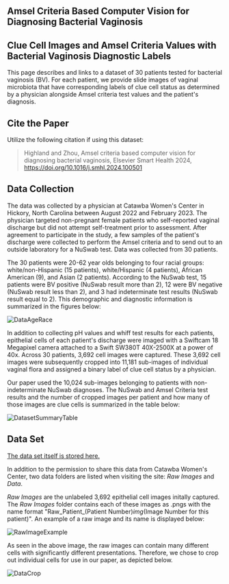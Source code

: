 ## Amsel Criteria Based Computer Vision for Diagnosing Bacterial Vaginosis
## Clue Cell Images and Amsel Criteria Values with Bacterial Vaginosis Diagnostic Labels

This page describes and links to a dataset of 30 patients tested for bacterial vaginosis (BV). For each patient, we provide slide images of vaginal microbiota that have corresponding labels of clue cell status as determined by a physician alongside Amsel criteria test values and the patient's diagnosis.

## Cite the Paper

Utilize the following citation if using this dataset:

> Highland and Zhou, Amsel criteria based computer vision for diagnosing bacterial vaginosis, Elsevier Smart Health 2024, https://doi.org/10.1016/j.smhl.2024.100501 

## Data Collection

The data was collected by a physician at Catawba Women's Center in Hickory, North Carolina between August 2022 and February 2023. The physician targeted non-pregnant female patients who self-reported vaginal discharge but did not attempt self-treatment prior to assessment. After agreement to participate in the study, a few samples of the patient's discharge were collected to perform the Amsel criteria and to send out to an outside laboratory for a NuSwab test. Data was collected from 30 patients.

The 30 patients were 20-62 year olds belonging to four racial groups: white/non-Hispanic (15 patients), white/Hispanic (4 patients), African American (9), and Asian (2 patients). According to the NuSwab test, 15 patients were BV positive (NuSwab result more than 2), 12 were BV negative (NuSwab result less than 2), and 3 had indeterminate test results (NuSwab result equal to 2). This demographic and diagnostic information is summarized in the figures below:

![DataAgeRace](https://github.com/dehighland/BV_Diagnostics/blob/9d83491366701af2609eab356710cec45bde6bf1/IMAGES/DataAgeRace.png)

In addition to collecting pH values and whiff test results for each patients, epithelial cells of each patient's discharge were imaged with a Swiftcam 18 Megapixel camera attached to a Swift SW380T 40X-2500X at a power of 40x. Across 30 patients, 3,692 cell images were captured. These 3,692 cell images were subsequently cropped into 11,181 sub-images of individual vaginal flora and assigned a binary label of clue cell status by a physician.

Our paper used the 10,024 sub-images belonging to patients with non-indeterminate NuSwab diagnoses. The NuSwab and Amsel Criteria test results and the number of cropped images per patient and how many of those images are clue cells is summarized in the table below:

![DatasetSummaryTable](https://github.com/dehighland/BV_Diagnostics/blob/905b1d98ac99daf6429a84317859e67c7a4ff82d/IMAGES/DatasetSummaryTable.PNG)

## Data Set
[The data set itself is stored here.](https://wmedu-my.sharepoint.com/:f:/r/personal/gzhou_wm_edu/Documents/HealthComp-DataSets/BVDataset-DanielHighland?csf=1&web=1&e=MHCp8Y)

In addition to the permission to share this data from Catawba Women's Center, two data folders are listed when visiting the site: *Raw Images* and *Data*.

*Raw Images* are the unlabeled 3,692 epithelial cell images initally captured. The *Raw Images* folder contains each of these images as .pngs with the name format "Raw_Patient_(Patient Number)_img_(Image Number for this patient)". An example of a raw image and its name is displayed below:

![RawImageExample](https://github.com/dehighland/BV_Diagnostics/blob/1d4ad2de0904a78a50d914cfbb5541607e16788c/IMAGES/RawImageExample.png)

As seen in the above image, the raw images can contain many different cells with significantly different presentations. Therefore, we chose to crop out individual cells for use in our paper, as depicted below.

![DataCrop](https://github.com/dehighland/BV_Diagnostics/blob/1d4ad2de0904a78a50d914cfbb5541607e16788c/IMAGES/DataCrop.png)

